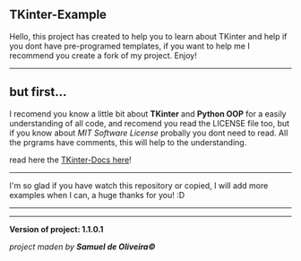 ## TKinter-Example
Hello, this project has created to help you to learn about TKinter and help if
you dont have pre-programed templates, if you want to help me I recommend you
create a fork of my project. Enjoy!

---

## but first...
I recomend you know a little bit about **TKinter** and **Python OOP** for 
a easily understanding of all code, and recomend you read the LICENSE file too,
but if you know about *MIT Software License* probally you dont need to read.
All the prgrams have comments, this will help to the understanding.

read here the [TKinter-Docs here](tkdocs.com/tutorial/index.html)!

---
I'm so glad if you have watch this repository or copied, I will add more
examples when I can, a huge thanks for you! :D

---
---

**Version of project: 1.1.0.1**

*project maden by **Samuel de Oliveira©***
